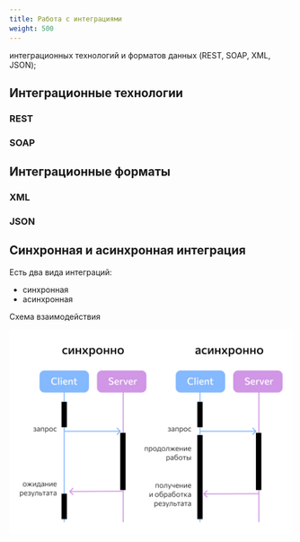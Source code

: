 ```yaml
---
title: Работа с интеграциями
weight: 500
---
```

интеграционных технологий и форматов данных (REST, SOAP, XML, JSON);

## Интеграционные технологии
### REST

### SOAP

## Интеграционные форматы
### XML
### JSON


## Синхронная и асинхронная интеграция

Есть два вида интеграций:
- синхронная
- асинхронная


Схема взаимодействия

![alt text](image.png)